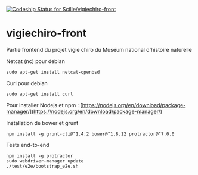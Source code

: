 [ ![Codeship Status for Scille/vigiechiro-front](https://codeship.com/projects/2f279570-74c9-0132-ff21-2aca0eeadc1e/status?branch=master)](https://codeship.com/projects/55074)

vigiechiro-front
================

Partie frontend du projet vigie chiro du Muséum national d'histoire naturelle

Netcat (nc) pour debian
```
sudo apt-get install netcat-openbsd
```

Curl pour debian
```
sudo apt-get install curl
```

Pour installer Nodejs et npm : [https://nodejs.org/en/download/package-manager/](https://nodejs.org/en/download/package-manager/)

Installation de bower et grunt
```
npm install -g grunt-cli@^1.4.2 bower@^1.8.12 protractor@^7.0.0
```

Tests end-to-end
```
npm install -g protractor
sudo webdriver-manager update
./test/e2e/bootstrap_e2e.sh
```
